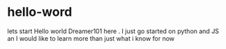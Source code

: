 # hello-word
lets start
Hello world 
Dreamer101 here . I just go started on python and JS an I would like to learn more than just what i know for now
